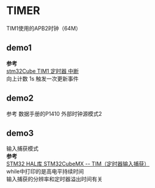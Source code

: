 # TIMER

TIM1使用的APB2时钟（64M）

## demo1  

**参考**  
[stm32Cube TIM1 定时器 中断](https://blog.csdn.net/penglijiang/article/details/116234535)  
向上计数 1s 触发一次更新事件  

## demo2

参考 数据手册的P1410 外部时钟源模式2

## demo3

输入捕获模式  
**参考**  
[STM32 HAL库 STM32CubeMX -- TIM（定时器输入捕获）](https://blog.csdn.net/Dir_x/article/details/129006634)  
while中打印的是高电平持续时间  
输入捕获的分辨率和定时器溢出时间有关  
